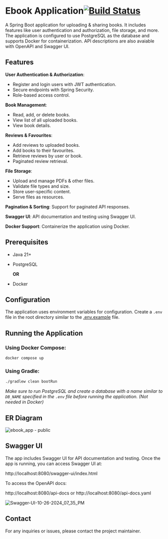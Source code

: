 # Ebook Application[![Build Status](https://github.com/fnvir/ebook-app/actions/workflows/gradle.yml/badge.svg)](https://github.com/fnvir/ebook-app/actions/workflows/gradle.yml)

A Spring Boot application for uploading & sharing books. It includes features like user authentication and authorization, file storage, and more. The application is configured to use PostgreSQL as the database and supports Docker for containerization. API descriptions are also avaiable with OpenAPI and Swagger UI.


## Features

**User Authentication & Authorization**: 
  - Register and login users with JWT authentication.
  - Secure endpoints with Spring Security.
  - Role-based access control.

**Book Management**:
  - Read, add, or delete books.
  - View list of all uploaded books.
  - View book details.

**Reviews & Favourites**: 
  - Add reviews to uploaded books.
  - Add books to their favourites.
  - Retrieve reviews by user or book.
  - Paginated review retrieval.

**File Storage**:
  - Upload and manage PDFs & other files.
  - Validate file types and size.
  - Store user-specific content.
  - Serve files as resources.

**Pagination & Sorting**: Support for paginated API responses.

**Swagger UI**: API documentation and testing using Swagger UI.

**Docker Support**: Containerize the application using Docker.


## Prerequisites

- Java 21+
- PostgreSQL

  **OR**

- Docker


## Configuration

The application uses environment variables for configuration. Create a `.env` file in the root directory similar to the [.env.example](./.env.example) file.


## Running the Application

### Using Docker Compose:
```sh
docker compose up
```

### Using Gradle:
```sh
./gradlew clean bootRun
```

*Make sure to run PostgreSQL and create a database with a name similar to `DB_NAME` specified in the `.env` file before running the application. (Not needed in Docker)*

## ER Diagram

![ebook_app - public](https://github.com/user-attachments/assets/a8315b88-567a-46ac-8980-3fa326260831)


## Swagger UI

The app includes Swagger UI for API documentation and testing. Once the app is running, you can access Swagger UI at:

http://localhost:8080/swagger-ui/index.html

To access the OpenAPI docs:

http://localhost:8080/api-docs or http://localhost:8080/api-docs.yaml

![Swagger-UI-10-26-2024_07_35_PM](https://github.com/user-attachments/assets/b63287bc-1942-4de8-ad5e-cc1035acf1f7)




## Contact

For any inquiries or issues, please contact the project maintainer.
